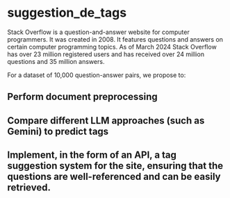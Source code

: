 # suggestion_de_tags

Stack Overflow is a question-and-answer website for computer programmers.
It was created in 2008. It features questions and answers on certain computer programming topics.
As of March 2024 Stack Overflow has over 23 million registered users and has received over 24 million questions and 35 million answers.


For a dataset of 10,000 question-answer pairs, we propose to:

## Perform document preprocessing
## Compare different LLM approaches (such as Gemini) to predict tags
## Implement, in the form of an API, a tag suggestion system for the site, ensuring that the questions are well-referenced and can be easily retrieved.
